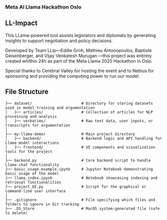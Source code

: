 ### Meta AI Llama Hackathon Oslo 

## LL-Impact

This LLama-powered tool assists legislators and diplomats by generating insights to support negotiation and policy decisions.

Developed by Team LLip—Eddie Groh, Mathieu Antonopoulos, Baptiste Geisenberger,  and Vijay Venkatesh Murugan —this project was entirely created whithin 24h as part of the Meta Llama 2025 Hackathon in Oslo.

Special thanks to Cerebral Valley for hosting the event and to Nebius for sponsoring and providing the computing power to run our model.

## File Structure

```
├── dataset/                      # Directory for storing datasets used in model training and argumentation
│   ├── articles/                 # Collection of articles for NLP processing and analysis
│   ├── verbatims/                # Raw text data, user inputs, or transcripts for argumentation
│
├── my-llama-demo/                # Main project directory
│   ├── backend/                  # Backend logic and API handling for Llama model interactions
│   ├── frontend/                 # UI components and visualization tools for the project
│
├── backend.py                    # Core backend script to handle Llama chat functionality
├── basic_usage_example.ipynb     # Jupyter Notebook demonstrating basic usage of the model
├── llama_index.ipynb             # Notebook showcasing indexing and retrieval functionalities
├── project_UI.py                 # Script for the graphical or command-line user interface
│
├── .gitignore                    # File specifying which files and folders to ignore in Git tracking
├── .DS_Store                     # MacOS system-generated file (safe to delete)
```
